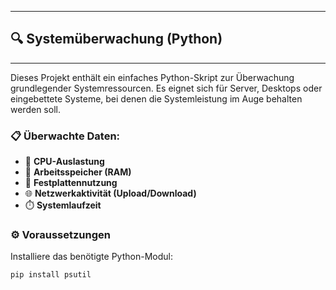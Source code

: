 

---
## 🔍 Systemüberwachung (Python)
---
Dieses Projekt enthält ein einfaches Python-Skript zur Überwachung grundlegender Systemressourcen. Es eignet sich für Server, Desktops oder eingebettete Systeme, bei denen die Systemleistung im Auge behalten werden soll.

### 📋 Überwachte Daten:

* 🧠 **CPU-Auslastung**
* 💾 **Arbeitsspeicher (RAM)**
* 💽 **Festplattennutzung**
* 🌐 **Netzwerkaktivität (Upload/Download)**
* ⏱️ **Systemlaufzeit**

### ⚙️ Voraussetzungen

Installiere das benötigte Python-Modul:

```bash
pip install psutil
```
